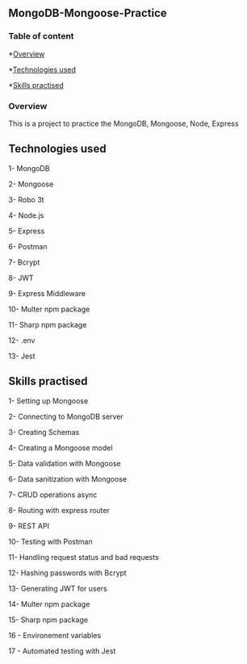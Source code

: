 ## MongoDB-Mongoose-Practice

### Table of content

\*[Overview](#overview)

\*[Technologies used](#technologies-used)

\*[Skills practised](#skills-practised)

### Overview

This is a project to practice the MongoDB, Mongoose, Node, Express

## Technologies used

1- MongoDB

2- Mongoose

3- Robo 3t

4- Node.js

5- Express

6- Postman

7- Bcrypt

8- JWT

9- Express Middleware

10- Multer npm package

11- Sharp npm package

12- .env

13- Jest

## Skills practised

1- Setting up Mongoose

2- Connecting to MongoDB server

3- Creating Schemas

4- Creating a Mongoose model

5- Data validation with Mongoose

6- Data sanitization with Mongoose

7- CRUD operations async

8- Routing with express router

9- REST API

10- Testing with Postman

11- Handling request status and bad requests

12- Hashing passwords with Bcrypt

13- Generating JWT for users

14- Multer npm package

15- Sharp npm package

16 - Environement variables

17 - Automated testing with Jest
